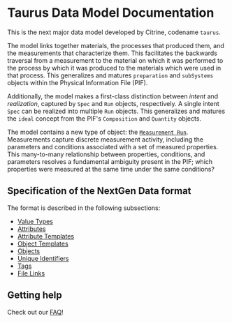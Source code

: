 # Taurus Data Model Documentation

This is the next major data model developed by Citrine, codename `taurus`.

The model links together materials, the processes that produced them,
and the measurements that characterize them. This facilitates the backwards traversal from a measurement to the material on which it was performed to the process by which it was produced to the materials which were used in that process. This generalizes and matures `preparation` and `subSystems` objects within the Physical Information File (PIF).

Additionally, the model makes a first-class distinction between *intent* and *realization*, captured by `Spec` and `Run` objects, respectively. A single intent `Spec` can be realized into multiple `Run` objects. This generalizes and matures the `ideal` concept from the PIF's `Composition` and `Quantity` objects.

The model contains a new type of object: the [`Measurement Run`](./specification/objects/#measurement-run). Measurements capture discrete measurement activity, including the parameters and conditions associated with a set of measured properties. This many-to-many relationship between properties, conditions, and parameters resolves a fundamental ambiguity present in the PIF; which properties were measured at the same time under the same conditions?

## Specification of the NextGen Data format 

The format is described in the following subsections:

* [Value Types](./specification/value-types)
* [Attributes](./specification/attributes)
* [Attribute Templates](./specification/attribute-templates)
* [Object Templates](./specification/object-templates)
* [Objects](./specification/objects)
* [Unique Identifiers](./specification/unique-identifiers)
* [Tags](./specification/tags)
* [File Links](./specification/file-links)

## Getting help

Check out our [FAQ](./faq.md)!

